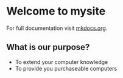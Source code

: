 # Welcome to mysite

For full documentation visit [mkdocs.org](https://www.mkdocs.org).

## What is our purpose?

* To extend your computer knowledge
* To provide you purchaseable computers


